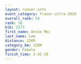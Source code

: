 ```yaml
---
layout: runner-info 
event_category: fraser-ultra-2019 
overall_rank: 54
rank: 16
bib: 2273
first_name: Annie Mei
last_name: Lem
distance: 22KM
category_km: 22KM
gender: Female
finish_time: 3-42-39
---
```

